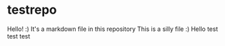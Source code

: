 # testrepo
Hello! :)
It's a markdown file in this repository
This is a silly file :)
Hello test test test
